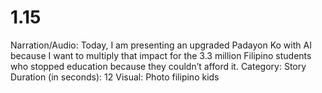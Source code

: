 # 1.15

Narration/Audio: Today, I am presenting an upgraded Padayon Ko with AI because I want to multiply that impact for the 3.3 million Filipino students who stopped education because they couldn’t afford it.
Category: Story
Duration (in seconds): 12
Visual: Photo filipino kids